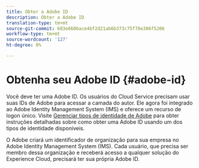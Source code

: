 ```yaml
---
title: Obter a Adobe ID
description: Obter a Adobe ID
translation-type: tm+mt
source-git-commit: 683e660bace4bf2d21ab6b373c75f78e306f5206
workflow-type: tm+mt
source-wordcount: '127'
ht-degree: 0%

---
```



# Obtenha seu Adobe ID {#adobe-id}


Você deve ter uma Adobe ID. Os usuários do Cloud Service precisam usar suas IDs de Adobe para acessar a camada do autor. Ele agora foi integrado ao Adobe Identity Management System (IMS) e oferece um recurso de logon único. Visite [Gerenciar tipos de identidade de Adobe](https://helpx.adobe.com/enterprise/admin-guide.html/enterprise/using/identity.ug.html) para obter instruções detalhadas sobre como obter uma Adobe ID usando um dos tipos de identidade disponíveis.

O Adobe criará um identificador de organização para sua empresa no Adobe Identity Management System (IMS). Cada usuário, que precisa ser membro dessa organização e receberá acesso a qualquer solução do Experience Cloud, precisará ter sua própria Adobe ID.
